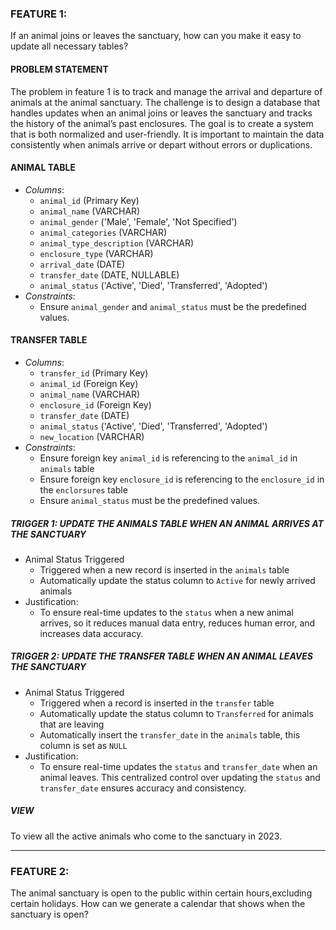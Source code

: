### FEATURE 1:
If an animal joins or leaves the sanctuary, how can you make it easy to
update all necessary tables?

#### PROBLEM STATEMENT
The problem in feature 1 is to track and manage the arrival and departure of animals at the animal sanctuary. The challenge is to design a database that handles updates when an animal joins or leaves the sanctuary and tracks the history of the animal’s past enclosures. The goal is to create a system that is both normalized and user-friendly. It is important to maintain the data consistently when animals arrive or depart without errors or duplications.

#### ANIMAL TABLE
* _Columns_:
    * `animal_id` (Primary Key)
    * `animal_name` (VARCHAR)
    * `animal_gender` ('Male', 'Female', 'Not Specified')
	* `animal_categories` (VARCHAR)
	* `animal_type_description` (VARCHAR)
	* `enclosure_type` (VARCHAR)
	* `arrival_date` (DATE)
    * `transfer_date` (DATE, NULLABLE)
	* `animal_status` ('Active', 'Died', 'Transferred', 'Adopted')
* _Constraints_:
    * Ensure `animal_gender` and `animal_status` must be the predefined values.

#### TRANSFER TABLE
* _Columns_:
    * `transfer_id` (Primary Key)
    * `animal_id` (Foreign Key)
    * `animal_name` (VARCHAR)
	* `enclosure_id` (Foreign Key)
    * `transfer_date` (DATE)
	* `animal_status` ('Active', 'Died', 'Transferred', 'Adopted')
    * `new_location` (VARCHAR)
* _Constraints_:
    * Ensure foreign key `animal_id` is referencing to the `animal_id` in `animals` table
    * Ensure foreign key `enclosure_id`  is referencing to the `enclosure_id` in the `enclorsures` table
    * Ensure `animal_status` must be the predefined values.


##### TRIGGER 1: UPDATE THE ANIMALS TABLE WHEN AN ANIMAL ARRIVES AT THE SANCTUARY
* Animal Status Triggered
    * Triggered when a new record is inserted in the `animals` table
    * Automatically update the status column to `Active` for newly arrived animals
* Justification:
    * To ensure real-time updates to the `status` when a new animal arrives, so it reduces manual data entry, reduces human error, and increases data accuracy.

##### TRIGGER 2: UPDATE THE TRANSFER TABLE WHEN AN ANIMAL LEAVES THE SANCTUARY
* Animal Status Triggered
    * Triggered when a record is inserted in the `transfer` table
    * Automatically update the status column to `Transferred` for animals that are leaving
    * Automatically insert the `transfer_date` in the `animals` table, this column is set as `NULL` 
* Justification:
    * To ensure real-time updates the `status` and `transfer_date` when an animal leaves. This centralized control over updating the `status` and `transfer_date` ensures accuracy and consistency.


##### VIEW
To view all the active animals who come to the sanctuary in 2023.

-----

### FEATURE 2:
The animal sanctuary is open to the public within certain hours,excluding certain holidays. How can we generate a calendar that shows when the sanctuary is open?
